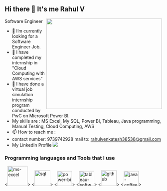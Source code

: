 ## Hi there 👋 It's me Rahul V

Software Engineer 
<img align="right" width="370" height="290" src="https://i.pinimg.com/originals/47/f0/34/47f0342cec72b800463bf003eac1257e.gif">
- 🌱 I’m currently looking for a Software Engineer Job.
- 👯 I have completed my internship in "Cloud Computing with AWS services"
- 🤔 I have done a virtual job simulation internship program conducted by PwC on Microsoft Power BI.
- My skills are : MS Excel, My SQL, Power BI, Tableau, Java programming, Manual Testing, Cloud Computing, AWS
- 📫 How to reach me :
-   contact number: 9739742928    mail to: rahulvenkatesh38536@gmail.com
-   My LinkedIn Profile [<img src="https://img.shields.io/badge/LinkedIn-0077B5?style=for-the-badge&logo=linkedin&logoColor=white" />](https://www.linkedin.com/in/rahul-v-b391b9250)

### Programming languages and Tools that I use
<<img width="64" height="64" src="https://img.icons8.com/nolan/64/ms-excel.png" alt="ms-excel"/>> <<img width="50" height="50" src="https://img.icons8.com/ios-filled/50/sql.png" alt="sql"/>> <<img width="48" height="48" src="https://img.icons8.com/color/48/power-bi.png" alt="power-bi"/>> <<img width="48" height="48" src="https://img.icons8.com/color/48/tableau-software.png" alt="tableau-software"/>> <<img width="50" height="50" src="https://img.icons8.com/ios-filled/50/github.png" alt="github"/>> <<img width="48" height="48" src="https://img.icons8.com/color/48/java-coffee-cup-logo--v1.png" alt="java-coffee-cup-logo--v1"/>>

